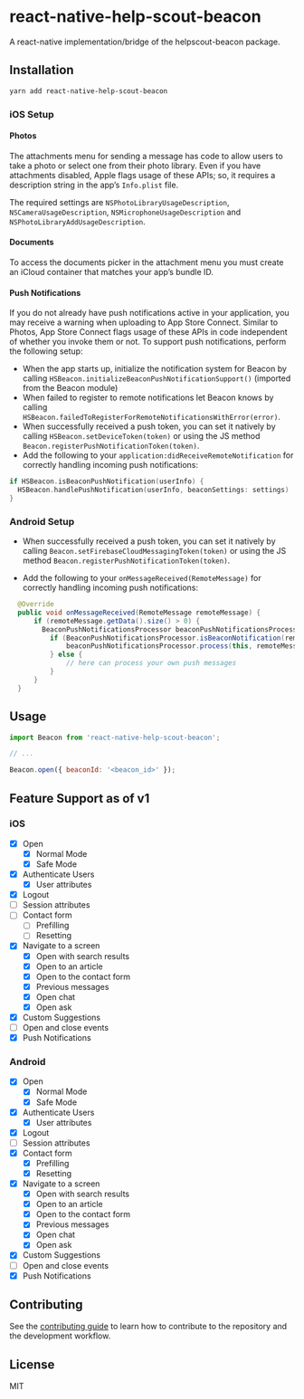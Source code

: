 # react-native-help-scout-beacon

A react-native implementation/bridge of the helpscout-beacon package.

## Installation

```sh
yarn add react-native-help-scout-beacon
```

### iOS Setup

#### Photos

The attachments menu for sending a message has code to allow users to take a photo or select one from their photo library. Even if you have attachments disabled, Apple flags usage of these APIs; so, it requires a description string in the app’s `Info.plist` file.

The required settings are `NSPhotoLibraryUsageDescription`, `NSCameraUsageDescription`, `NSMicrophoneUsageDescription` and `NSPhotoLibraryAddUsageDescription`.

#### Documents

To access the documents picker in the attachment menu you must create an iCloud container that matches your app’s bundle ID.

#### Push Notifications

If you do not already have push notifications active in your application, you may receive a warning when uploading to App Store Connect. Similar to Photos, App Store Connect flags usage of these APIs in code independent of whether you invoke them or not.
To support push notifications, perform the following setup:

- When the app starts up, initialize the notification system for Beacon by calling `HSBeacon.initializeBeaconPushNotificationSupport()` (imported from the Beacon module)
- When failed to register to remote notifications let Beacon knows by calling `HSBeacon.failedToRegisterForRemoteNotificationsWithError(error)`.
- When successfully received a push token, you can set it natively by calling `HSBeacon.setDeviceToken(token)` or using the JS method `Beacon.registerPushNotificationToken(token)`.
- Add the following to your `application:didReceiveRemoteNotification` for correctly handling incoming push notifications:

```swift
if HSBeacon.isBeaconPushNotification(userInfo) {
  HSBeacon.handlePushNotification(userInfo, beaconSettings: settings)
}
```

### Android Setup

- When successfully received a push token, you can set it natively by calling `Beacon.setFirebaseCloudMessagingToken(token)` or using the JS method `Beacon.registerPushNotificationToken(token)`.

- Add the following to your `onMessageReceived(RemoteMessage)` for correctly handling incoming push notifications:

```java
  @Override
  public void onMessageReceived(RemoteMessage remoteMessage) {
      if (remoteMessage.getData().size() > 0) {
        BeaconPushNotificationsProcessor beaconPushNotificationsProcessor = new BeaconPushNotificationsProcessor()
          if (BeaconPushNotificationsProcessor.isBeaconNotification(remoteMessage.getData())) {
              beaconPushNotificationsProcessor.process(this, remoteMessage.getData());
          } else {
              // here can process your own push messages
          }
      }
  }
```

## Usage

```js
import Beacon from 'react-native-help-scout-beacon';

// ...

Beacon.open({ beaconId: '<beacon_id>' });
```

## Feature Support as of v1

### iOS

- [x] Open
  - [x] Normal Mode
  - [x] Safe Mode
- [x] Authenticate Users
  - [x] User attributes
- [x] Logout
- [ ] Session attributes
- [ ] Contact form
  - [ ] Prefilling
  - [ ] Resetting
- [x] Navigate to a screen
  - [x] Open with search results
  - [x] Open to an article
  - [x] Open to the contact form
  - [x] Previous messages
  - [x] Open chat
  - [x] Open ask
- [x] Custom Suggestions
- [ ] Open and close events
- [x] Push Notifications

### Android

- [x] Open
  - [x] Normal Mode
  - [x] Safe Mode
- [x] Authenticate Users
  - [x] User attributes
- [x] Logout
- [ ] Session attributes
- [x] Contact form
  - [x] Prefilling
  - [x] Resetting
- [x] Navigate to a screen
  - [x] Open with search results
  - [x] Open to an article
  - [x] Open to the contact form
  - [x] Previous messages
  - [x] Open chat
  - [x] Open ask
- [x] Custom Suggestions
- [ ] Open and close events
- [x] Push Notifications

## Contributing

See the [contributing guide](CONTRIBUTING.md) to learn how to contribute to the repository and the development workflow.

## License

MIT
